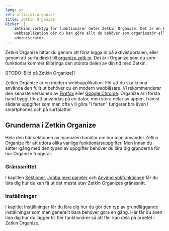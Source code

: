 ```yaml
---
lang: sv
ref: official.organize
title: Zetkin Organize
kicker: |
    Zetkins verktyg för funktionärer heter Zetkin Organize. Det är en kraftfull
    webbapplikation där du kan göra allt du behöver som organisatör eller
    administratör.
---
```

Zetkin Organize hittar du genom att först logga in på aktivistportalen, eller
genom att surfa direkt till [organize.zetk.in](//organize.zetk.in). Det är i
Organize som du som funktionär kommer tillbringa den största delen av din tid
med Zetkin.

[[TODO: Bild på Zetkin Organize]]

Zetkin Organize är en modern webbapplikation. För att du ska kunna använda
den fullt ut behöver du en modern webbläsare. Vi rekommenderar den senaste
versionen av [Firefox](https://firefox.com) eller [Google Chrome](https://google.com/chrome).
Organize är i första hand byggt för att användas på en dator, men stora
delar av appen, främst sådana uppgifter som man ofta vill göra "i farten"
fungerar bra även i smartphones och på surfplattor.

## Grunderna i Zetkin Organize
Hela den här sektionen av manualen handlar om hur man använder Zetkin
Organize för att utföra olika vanliga funktionärsuppgifter. Men innan du
sätter igång med den typen av uppgifter behöver du lära dig grunderna för
hur Organize fungerar.

### Gränssnittet
I kapitlen [Sektioner](./sektioner), [Jobba med paneler](./paneler) och
[Använd sökfunktionen](./sok) får du lära dig hur du kan få ut det mesta
utav Zetkin Organizes gränssnitt.

### Inställningar
I kapitlet [Inställningar](./installningar) får du lära dig hur du gör den
typ av grundläggande inställningar som man generellt bara behöver göra en
gång. Här får du även lära dig hur du lägger till fler funktionärer så
att fler kan dela på arbetet i Zetkin Organize.
